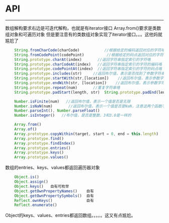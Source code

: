 # API

---
数组解构要求右边是可迭代解构，也就是有iterator接口
Array.from()要求是类数组对象和可遍历对象
但是要注意有的类数组对象实现了iterator接口。。。这他妈就尴尬了
```javascript
    String.fromCharCode(charCode)           //根据给定的编码返回对应的字符咯
    String.fromCodePoint(codePoint)          //根据给定的码点返回对应的字符咯
	String.prototype.charAt(index)       //返回字符串指定索引的字符咯
    String.prototype.charCodeAt(index)   //返回字符串指定索引的字符的编码咯
    String.prototype.codePointAt(index)  //返回字符串指定索引的字符的码点咯
    String.prototype.includes(str)     //返回布尔值，表示是否找到了参数字符串。
    String.prototype.startWith(str,[location])    //返回布尔值，表示参数字符串是否在源字符串头部。
    String.prototype.endWith(str, [location])    //返回布尔值，表示参数字符串是否在源字符串尾部。
    String.prototype.repeat(num)       //重复字符串咯
    String.prototype.padStart(length, str)  String.prototype.padEnd(length, str)   //补全字符串咯  
```
```javascript
	Number.isFinite(num)   //返回布尔值，表示一个值是否是无限
	Number.isNaN(num)		//返回布尔值，表示一个值是否是NaN，注意这两个函数不会进行类型转换
	Number.parseInt(), Number.parseFloat()
	Number.isInteger()   //布尔值，是否是整数，3和3.0是一样的
```

```javascript
	Array.from()          
	Array.of()
	Array.prototype.copyWithin(target, start = 0, end = this.length)
	Array.prototype.find()
	Array.prototype.findIndex()
	Array.prototype.entries()
	Array.prototype.keys()
	Array.prototype.values()
```
数组的entries、keys、values都返回遍历器对象
```javascript
	Object.is()
	Object.assign()
	Object.keys()   自有可枚举
	Object.getOwnPropertyNames()    自有
	Object.getOwnPropertySymbols()  自有
	Reflect.ownKeys()               自有
	Reflect.enumerate()
```
Object的keys、values、entries都返回数组。。。。。这又有点尴尬。